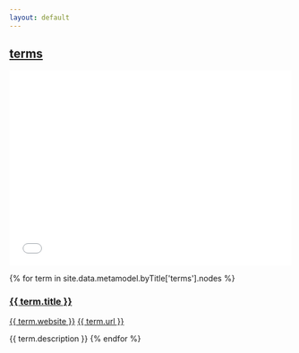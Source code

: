 ```yaml
---
layout: default
---
```

<style>
.initial-content {
  padding-left:5%;
  padding-right:25px;
}
iframe {
  background: url('/loader.jpg') no-repeat center top;
  background-size: 150px 150px;
  min-height: 350px;
}
</style>

## <a href='/_pages/embed?t=terms'>terms</a>

<iframe style='border:0px;background=white;' width='100%' src='{{site.data.urls.unitiddler}}/#terms'></iframe>

{% for term in site.data.metamodel.byTitle['terms'].nodes %}
### <a href='/_pages/embed?t={{ term.title | url_encode }}'>{{ term.title }}</a>

<a href='{{ term.website | url_encode }}'>{{ term.website }}</a>
<a href='{{ term.url | url_encode }}'>{{ term.url }}</a>

{{ term.description }}
{% endfor %}

